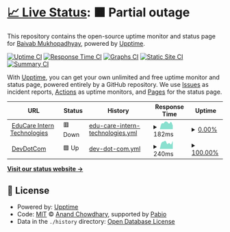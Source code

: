# [📈 Live Status](https://itsbaivab.github.io/uptime-monitor): <!--live status--> **🟧 Partial outage**

This repository contains the open-source uptime monitor and status page for [Baivab Mukhopadhyay](https://itsbaivab.github.io/uptime-monitor), powered by [Upptime](https://github.com/upptime/upptime).

[![Uptime CI](https://github.com/itsbaivab/uptime-monitor/workflows/Uptime%20CI/badge.svg)](https://github.com/itsbaivab/uptime-monitor/actions?query=workflow%3A%22Uptime+CI%22)
[![Response Time CI](https://github.com/itsbaivab/uptime-monitor/workflows/Response%20Time%20CI/badge.svg)](https://github.com/itsbaivab/uptime-monitor/actions?query=workflow%3A%22Response+Time+CI%22)
[![Graphs CI](https://github.com/itsbaivab/uptime-monitor/workflows/Graphs%20CI/badge.svg)](https://github.com/itsbaivab/uptime-monitor/actions?query=workflow%3A%22Graphs+CI%22)
[![Static Site CI](https://github.com/itsbaivab/uptime-monitor/workflows/Static%20Site%20CI/badge.svg)](https://github.com/itsbaivab/uptime-monitor/actions?query=workflow%3A%22Static+Site+CI%22)
[![Summary CI](https://github.com/itsbaivab/uptime-monitor/workflows/Summary%20CI/badge.svg)](https://github.com/itsbaivab/uptime-monitor/actions?query=workflow%3A%22Summary+CI%22)

With [Upptime](https://upptime.js.org), you can get your own unlimited and free uptime monitor and status page, powered entirely by a GitHub repository. We use [Issues](https://github.com/itsbaivab/uptime-monitor/issues) as incident reports, [Actions](https://github.com/itsbaivab/uptime-monitor/actions) as uptime monitors, and [Pages](https://itsbaivab.github.io/uptime-monitor) for the status page.

<!--start: status pages-->
<!-- This summary is generated by Upptime (https://github.com/upptime/upptime) -->
<!-- Do not edit this manually, your changes will be overwritten -->
<!-- prettier-ignore -->
| URL | Status | History | Response Time | Uptime |
| --- | ------ | ------- | ------------- | ------ |
| <img alt="" src="https://icons.duckduckgo.com/ip3/educareintertechnology-h9agd4e7gcbka8aa.centralus-01.azurewebsites.net.ico" height="13"> [EduCare Intern Technologies](https://educareintertechnology-h9agd4e7gcbka8aa.centralus-01.azurewebsites.net) | 🟥 Down | [edu-care-intern-technologies.yml](https://github.com/itsBaivab/uptime-monitor/commits/HEAD/history/edu-care-intern-technologies.yml) | <details><summary><img alt="Response time graph" src="./graphs/edu-care-intern-technologies/response-time-week.png" height="20"> 182ms</summary><br><a href="https://itsBaivab.github.io/uptime-monitor/history/edu-care-intern-technologies"><img alt="Response time 654" src="https://img.shields.io/endpoint?url=https%3A%2F%2Fraw.githubusercontent.com%2FitsBaivab%2Fuptime-monitor%2FHEAD%2Fapi%2Fedu-care-intern-technologies%2Fresponse-time.json"></a><br><a href="https://itsBaivab.github.io/uptime-monitor/history/edu-care-intern-technologies"><img alt="24-hour response time 206" src="https://img.shields.io/endpoint?url=https%3A%2F%2Fraw.githubusercontent.com%2FitsBaivab%2Fuptime-monitor%2FHEAD%2Fapi%2Fedu-care-intern-technologies%2Fresponse-time-day.json"></a><br><a href="https://itsBaivab.github.io/uptime-monitor/history/edu-care-intern-technologies"><img alt="7-day response time 182" src="https://img.shields.io/endpoint?url=https%3A%2F%2Fraw.githubusercontent.com%2FitsBaivab%2Fuptime-monitor%2FHEAD%2Fapi%2Fedu-care-intern-technologies%2Fresponse-time-week.json"></a><br><a href="https://itsBaivab.github.io/uptime-monitor/history/edu-care-intern-technologies"><img alt="30-day response time 200" src="https://img.shields.io/endpoint?url=https%3A%2F%2Fraw.githubusercontent.com%2FitsBaivab%2Fuptime-monitor%2FHEAD%2Fapi%2Fedu-care-intern-technologies%2Fresponse-time-month.json"></a><br><a href="https://itsBaivab.github.io/uptime-monitor/history/edu-care-intern-technologies"><img alt="1-year response time 654" src="https://img.shields.io/endpoint?url=https%3A%2F%2Fraw.githubusercontent.com%2FitsBaivab%2Fuptime-monitor%2FHEAD%2Fapi%2Fedu-care-intern-technologies%2Fresponse-time-year.json"></a></details> | <details><summary><a href="https://itsBaivab.github.io/uptime-monitor/history/edu-care-intern-technologies">0.00%</a></summary><a href="https://itsBaivab.github.io/uptime-monitor/history/edu-care-intern-technologies"><img alt="All-time uptime 56.27%" src="https://img.shields.io/endpoint?url=https%3A%2F%2Fraw.githubusercontent.com%2FitsBaivab%2Fuptime-monitor%2FHEAD%2Fapi%2Fedu-care-intern-technologies%2Fuptime.json"></a><br><a href="https://itsBaivab.github.io/uptime-monitor/history/edu-care-intern-technologies"><img alt="24-hour uptime 0.00%" src="https://img.shields.io/endpoint?url=https%3A%2F%2Fraw.githubusercontent.com%2FitsBaivab%2Fuptime-monitor%2FHEAD%2Fapi%2Fedu-care-intern-technologies%2Fuptime-day.json"></a><br><a href="https://itsBaivab.github.io/uptime-monitor/history/edu-care-intern-technologies"><img alt="7-day uptime 0.00%" src="https://img.shields.io/endpoint?url=https%3A%2F%2Fraw.githubusercontent.com%2FitsBaivab%2Fuptime-monitor%2FHEAD%2Fapi%2Fedu-care-intern-technologies%2Fuptime-week.json"></a><br><a href="https://itsBaivab.github.io/uptime-monitor/history/edu-care-intern-technologies"><img alt="30-day uptime 28.85%" src="https://img.shields.io/endpoint?url=https%3A%2F%2Fraw.githubusercontent.com%2FitsBaivab%2Fuptime-monitor%2FHEAD%2Fapi%2Fedu-care-intern-technologies%2Fuptime-month.json"></a><br><a href="https://itsBaivab.github.io/uptime-monitor/history/edu-care-intern-technologies"><img alt="1-year uptime 56.27%" src="https://img.shields.io/endpoint?url=https%3A%2F%2Fraw.githubusercontent.com%2FitsBaivab%2Fuptime-monitor%2FHEAD%2Fapi%2Fedu-care-intern-technologies%2Fuptime-year.json"></a></details>
| <img alt="" src="https://icons.duckduckgo.com/ip3/www.devdotcom.in.ico" height="13"> [DevDotCom](https://www.devdotcom.in) | 🟩 Up | [dev-dot-com.yml](https://github.com/itsBaivab/uptime-monitor/commits/HEAD/history/dev-dot-com.yml) | <details><summary><img alt="Response time graph" src="./graphs/dev-dot-com/response-time-week.png" height="20"> 240ms</summary><br><a href="https://itsBaivab.github.io/uptime-monitor/history/dev-dot-com"><img alt="Response time 566" src="https://img.shields.io/endpoint?url=https%3A%2F%2Fraw.githubusercontent.com%2FitsBaivab%2Fuptime-monitor%2FHEAD%2Fapi%2Fdev-dot-com%2Fresponse-time.json"></a><br><a href="https://itsBaivab.github.io/uptime-monitor/history/dev-dot-com"><img alt="24-hour response time 803" src="https://img.shields.io/endpoint?url=https%3A%2F%2Fraw.githubusercontent.com%2FitsBaivab%2Fuptime-monitor%2FHEAD%2Fapi%2Fdev-dot-com%2Fresponse-time-day.json"></a><br><a href="https://itsBaivab.github.io/uptime-monitor/history/dev-dot-com"><img alt="7-day response time 240" src="https://img.shields.io/endpoint?url=https%3A%2F%2Fraw.githubusercontent.com%2FitsBaivab%2Fuptime-monitor%2FHEAD%2Fapi%2Fdev-dot-com%2Fresponse-time-week.json"></a><br><a href="https://itsBaivab.github.io/uptime-monitor/history/dev-dot-com"><img alt="30-day response time 813" src="https://img.shields.io/endpoint?url=https%3A%2F%2Fraw.githubusercontent.com%2FitsBaivab%2Fuptime-monitor%2FHEAD%2Fapi%2Fdev-dot-com%2Fresponse-time-month.json"></a><br><a href="https://itsBaivab.github.io/uptime-monitor/history/dev-dot-com"><img alt="1-year response time 566" src="https://img.shields.io/endpoint?url=https%3A%2F%2Fraw.githubusercontent.com%2FitsBaivab%2Fuptime-monitor%2FHEAD%2Fapi%2Fdev-dot-com%2Fresponse-time-year.json"></a></details> | <details><summary><a href="https://itsBaivab.github.io/uptime-monitor/history/dev-dot-com">100.00%</a></summary><a href="https://itsBaivab.github.io/uptime-monitor/history/dev-dot-com"><img alt="All-time uptime 99.91%" src="https://img.shields.io/endpoint?url=https%3A%2F%2Fraw.githubusercontent.com%2FitsBaivab%2Fuptime-monitor%2FHEAD%2Fapi%2Fdev-dot-com%2Fuptime.json"></a><br><a href="https://itsBaivab.github.io/uptime-monitor/history/dev-dot-com"><img alt="24-hour uptime 100.00%" src="https://img.shields.io/endpoint?url=https%3A%2F%2Fraw.githubusercontent.com%2FitsBaivab%2Fuptime-monitor%2FHEAD%2Fapi%2Fdev-dot-com%2Fuptime-day.json"></a><br><a href="https://itsBaivab.github.io/uptime-monitor/history/dev-dot-com"><img alt="7-day uptime 100.00%" src="https://img.shields.io/endpoint?url=https%3A%2F%2Fraw.githubusercontent.com%2FitsBaivab%2Fuptime-monitor%2FHEAD%2Fapi%2Fdev-dot-com%2Fuptime-week.json"></a><br><a href="https://itsBaivab.github.io/uptime-monitor/history/dev-dot-com"><img alt="30-day uptime 99.84%" src="https://img.shields.io/endpoint?url=https%3A%2F%2Fraw.githubusercontent.com%2FitsBaivab%2Fuptime-monitor%2FHEAD%2Fapi%2Fdev-dot-com%2Fuptime-month.json"></a><br><a href="https://itsBaivab.github.io/uptime-monitor/history/dev-dot-com"><img alt="1-year uptime 99.91%" src="https://img.shields.io/endpoint?url=https%3A%2F%2Fraw.githubusercontent.com%2FitsBaivab%2Fuptime-monitor%2FHEAD%2Fapi%2Fdev-dot-com%2Fuptime-year.json"></a></details>

<!--end: status pages-->

[**Visit our status website →**](https://itsbaivab.github.io/uptime-monitor)

## 📄 License

- Powered by: [Upptime](https://github.com/upptime/upptime)
- Code: [MIT](./LICENSE) © [Anand Chowdhary](https://anandchowdhary.com), supported by [Pabio](https://pabio.com)
- Data in the `./history` directory: [Open Database License](https://opendatacommons.org/licenses/odbl/1-0/)
